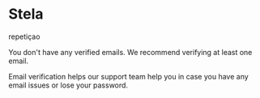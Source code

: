 Stela
=====

repetiçao

You don't have any verified emails. We recommend verifying at least one email.

Email verification helps our support team help you in case you have any email issues or lose your password.
